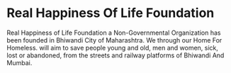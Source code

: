 # Real Happiness Of Life Foundation

Real Happiness of Life Foundation a Non-Governmental Organization has been founded in Bhiwandi City of Maharashtra. We through our Home For Homeless. will aim to save people young and old, men and women, sick, lost or abandoned, from the streets and railway platforms of Bhiwandi And Mumbai.

